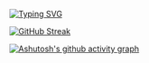 [![Typing SVG](https://readme-typing-svg.demolab.com?font=Fira+Code&pause=1000&color=F7F7F7&random=false&width=435&lines=Maybe+on+earth%2C+maybe+in+the+future)](https://git.io/typing-svg)

[![GitHub Streak](https://streak-stats.demolab.com?user=sshyta&theme=high_contrast)](https://git.io/streak-stats)

[![Ashutosh's github activity graph](https://github-readme-activity-graph.vercel.app/graph?username=sshyta&theme=high-contrast)](https://github.com/ashutosh00710/github-readme-activity-graph)

